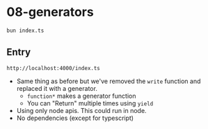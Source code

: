 # 08-generators

```bash
bun index.ts
```

## Entry

```
http://localhost:4000/index.ts
```

- Same thing as before but we've removed the `write` function and replaced it with a generator.
  - `function*` makes a generator function
  - You can "Return" multiple times using `yield`
- Using only node apis. This could run in node.
- No dependencies (except for typescript)
